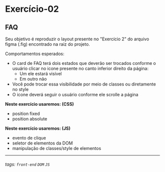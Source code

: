 # Exercício-02
## FAQ

Seu objetivo é reproduzir o layout presente no "Exercício 2" do arquivo figma (.fig) encontrado na raiz do projeto.

Comportamentos esperados:
- O card de FAQ terá dois estados que deverão ser trocados conforme o usuário clicar no icone presente no canto inferior direito da página:
  - Um ele estará visível
  - Em outro não
- Você pode trocar essa visibilidade por meio de classes ou diretamente no style
- O icone deverá seguir o usuário conforme ele scrolle a página

**Neste exercício usaremos: (CSS)**
 - position fixed
 - position absolute

**Neste exercício usaremos: (JS)**
 - evento de clique
 - seletor de elementos da DOM
 - manipulação de classes/style de elementos

---


###### tags: `front-end` `DOM` `JS`
